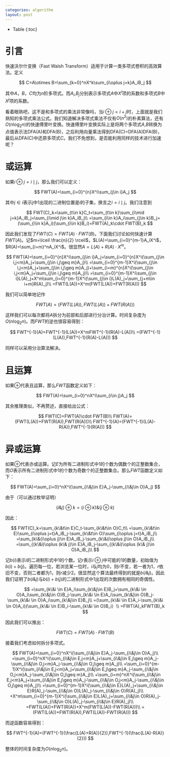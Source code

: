 ```yaml
---
categories: algorithm
layout: post
---
```


- Table
{:toc}

# 引言

快速沃尔什变换（Fast Walsh Transform）适用于计算一类多项式卷积的高效算法。定义


$$
C=A\otimes B=\sum_{k=0}^nX^k\sum_{i\oplus j=k}A_iB_j
$$


其中$A$，$B$，$C$均为$n$阶多项式。而$A_i$,$B_j$分别表示多项式$A$中$X^i$项的系数和多项式$B$中$X^j$项的系数。

看着眼熟吧，这不是和多项式的乘法非常像吗，当$i\oplus j=i+j$时，上面就是我们熟知的多项式乘法公式。我们知道解决多项式乘法不仅有$O(n^2)$的朴素算法，还有$O(n\log_2n)$的快速傅里叶变换。快速傅里叶变换实际上是将两个多项式$A$,$B$转换为点值表示法DFA(A)和DFA(B)，之后利用向量乘法得到DFA(C)=DFA(A)DFA(B)，最后从DFA(C)中还原多项式$C$。我们不免想到，是否能利用同样的技术进行加速呢？

# 或运算

如果$i\oplus j=i\mid j$，那么我们可以定义：


$$
FWT(A)=\sum_{i=0}^{n}X^i\sum_{j\in i}A_j
$$


其中$j\in i$表示j中$1$出现的二进制位置是$i$的子集，换言之$i=i\mid j$。我们注意到


$$
FWT(C)_k=\sum_{t\in k}C_t=\sum_{t\in k}\sum_{i\mid j=k}A_iB_j=\sum_{i\mid j\in k}A_iB_j\\
=\sum_{i\in k}A_i\sum_{j\in k}B_j=(\sum_{i\in k}A_i)(\sum_{i\in k}B_i)=FWT(A)_k\cdot FWT(B)_k
$$

因此我们发现了$FWT(C)=FWT(A)\cdot FWT(B)$。下面我们讨论如何快速计算$FWT(A)$。记$m=\lceil \frac{n}{2} \rceil$，$L(A)=\sum_{i=0}^{m-1}A_iX^i$，$R(A)=\sum_{i=m}^nA_iX^i$。很显然$A=L(A)+R(A)\cdot X^m$。


$$
FWT(A)=\sum_{i=0}^{n}X^i\sum_{j\in i}A_j=\sum_{i=0}^{n}X^i(\sum_{j\in i,j<m}A_j+\sum_{j\in i,j\geq m}A_j)\\
=\sum_{i=0}^{m-1}X^i(\sum_{j\in i,j<m}A_j+\sum_{j\in i,j\geq m}A_j)+\sum_{i=m}^{n}X^i(\sum_{j\in i,j<m}A_j+\sum_{j\in i,j\geq m}A_j)\\
=\sum_{i=0}^{m-1}X^i\sum_{j\in i}L(A)_j+X^m\sum_{i=0}^{m-1}X^i(\sum_{j\in i}L(A)_j+\sum_{j+m\in i+m}R(A)_j)\\
=FWT(L(A))+X^m(FWT(L(A))+FWT(R(A)))
$$

我们可以简单地记作



$$
FWT(A)=(FWT(L(A)), FWT(L(A))+FWT(R(A)))
$$



这样我们可以每次都将$A$拆分为前部和后部进行分治计算。时间复杂度为$O(n\log_2n)$。而$FWT$的逆也很容易得到：


$$
FWT^{-1}(A)=FWT^{-1}(L(A))+X^mFWT^{-1}(R(A)-L(A))\\
=(FWT^{-1}(L(A)),FWT^{-1}(R(A)-L(A)))
$$


同样可以采用分治算法解决。

# 且运算

如果$\oplus$代表且运算，那么$FWT$函数定义如下：



$$
FWT(A)=\sum_{i=0}^nX^i\sum_{i\in j}A_j
$$



其余推理类似，不再赘述，直接给出公式：



$$
FWT(C)=FWT(A)\cdot FWT(B)\\
FWT(A)=(FWT(L(A))+FWT(R(A)),FWT(R(A)))\\
FWT^{-1}(A)=(FWT^{-1}(L(A)-R(A)),FWT^{-1}(R(A)))
$$


# 异或运算

如果$\oplus$代表亦或运算。记$E$为所有二进制形式中1的个数为偶数个的正整数集合，而$O$表示所有二进制形式中1的个数为奇数个的正整数集合。那么$FWT$函数定义如下：


$$
FWT(A)=\sum_{i=0}^nX^i(\sum_{i\&j\in E}A_j-\sum_{i\&j\in O}A_j)
$$


由于（可以通过枚举证明）


$$
(i\&j)\oplus k=(i\oplus k)\&(j\oplus k)
$$

因此：



$$
FWT(C)_k=\sum_{k\&t\in E}C_t-\sum_{k\&t\in O}C_t\\
=\sum_{k\&t\in E}\sum_{i\oplus j=t}A_iB_j-\sum_{k\&t\in O}\sum_{i\oplus j=t}A_iB_j\\
=\sum_{k\&(i\oplus j)\in E}A_iB_j-\sum_{k\&(i\oplus j)\in O}A_iB_j\\
=\sum_{(k\&i)\oplus (k\& j)\in E}A_iB_j-\sum_{(k\&i)\oplus (k\& j)\in O}A_iB_j\\
$$


记$b(i)$表示$i$的二进制形式中$1$的个数。记$r$表示$i\oplus j$中可能的$1$的数量，初始值为$b(i)+b(j)$。遍历每一位，若浏览某一位时，$i$与$j$均为$0$，则$r$不变，若一者为$1$，$r$依旧不变，否则二者都为$1$，则$r$减少2。很显然这个算法最终得到的就是$b(i\&j)$。因此我们证明了$b(i\&j)$与$b(i)+b(j)$的二进制形式中1出现的次数拥有相同的奇偶性。



$$
=\sum_{k\&i \in E}A_i\sum_{k\&j\in E}B_j+\sum_{k\&i \in O}A_i\sum_{k\&j\in O}B_j-\sum_{k\&i \in E}A_i\sum_{k\&j\in O}B_j-\sum_{k\&i \in O}A_i\sum_{k\&j\in E}B_j\\
=(\sum_{k\&i \in E}A_i-\sum_{k\&i \in O}A_i)(\sum_{k\&i \in E}B_i-\sum_{k\&i \in O}B_i）\\
=FWT(A)_kFWT(B)_k
$$


因此我们可以推出：

$$
FWT(C)=FWT(A)\cdot FWT(B)
$$


接着我们考虑如何拆分多项式。


$$
FWT(A)=\sum_{i=0}^nX^i(\sum_{i\&j\in E}A_j-\sum_{i\&j\in O}A_j)\\
=\sum_{i=0}^nX^i(\sum_{i\&j\in E,j<m}A_j+\sum_{i\&j\in E,j\geq m}A_j-\sum_{i\&j\in O,j<m}A_j-\sum_{i\&j\in O,j\geq m}A_j)\\
=\sum_{i=0}^{m-1}X^i(\sum_{i\&j\in E,j<m}A_j+\sum_{i\&j\in E,j\geq m}A_j-\sum_{i\&j\in O,j<m}A_j-\sum_{i\&j\in O,j\geq m}A_j)\\
+\sum_{i=m}^nX^i(\sum_{i\&j\in E,j<m}A_j+\sum_{i\&j\in E,j\geq m}A_j-\sum_{i\&j\in O,j<m}A_j-\sum_{i\&j\in O,j\geq m}A_j)\\
=\sum_{i=0}^{m-1}X^i(\sum_{i\&j\in E}L(A)_j+\sum_{i\&j\in E}R(A)_j-\sum_{i\&j\in O}L(A)_j-\sum_{i\&j\in O}R(A)_j)\\
+X^m\sum_{i=0}^{m-1}X^i(\sum_{i\&j\in E}L(A)_j+\sum_{i\&j\in O}R(A)_j-\sum_{i\&j\in O}L(A)_j-\sum_{i\&j\in E}R(A)_j)\\
=FWT(L(A))+FWT(R(A))+X^m(FWT(L(A))-FWT(R(A)))\\
=(FWT(L(A))+FWT(R(A)),FWT(L(A))-FWT(R(A)))
$$


而逆函数容易得到：


$$
FWT^{-1}(A)=(FWT^{-1}(\frac{L(A)+R(A)}{2}),FWT^{-1}(\frac{L(A)-R(A)}{2}))
$$


整体的时间复杂度为$O(n\log_2n)$。